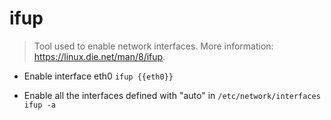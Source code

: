 # ifup
> Tool used to enable network interfaces.
> More information: <https://linux.die.net/man/8/ifup>.

- Enable interface eth0
`ifup {{eth0}}`

- Enable all the interfaces defined with "auto" in `/etc/network/interfaces`
`ifup -a`
